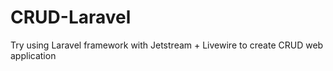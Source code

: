 # CRUD-Laravel
 Try using Laravel framework with Jetstream + Livewire to create CRUD web application
